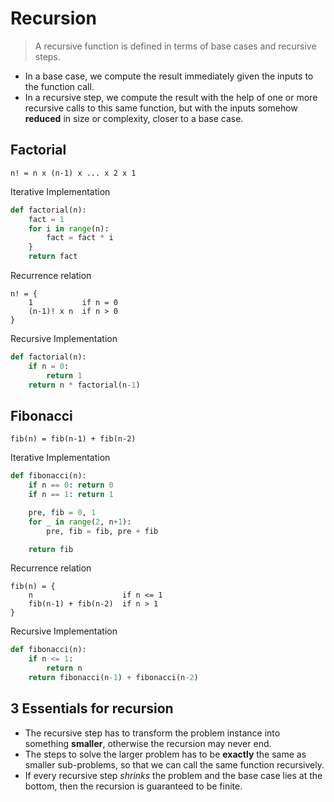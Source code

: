 # Recursion

> A recursive function is defined in terms of base cases and recursive steps.

- In a base case, we compute the result immediately given the inputs to the function call.
- In a recursive step, we compute the result with the help of one or more recursive calls to this same function, but with the inputs somehow **reduced** in size or complexity, closer to a base case.

## Factorial
```
n! = n x (n-1) x ... x 2 x 1
```

Iterative Implementation
```py
def factorial(n):
    fact = 1
    for i in range(n):
        fact = fact * i
    }
    return fact
```

Recurrence relation
```
n! = {
    1           if n = 0
    (n-1)! x n  if n > 0
}
```

Recursive Implementation
```py
def factorial(n):
    if n = 0:
        return 1
    return n * factorial(n-1)
```

## Fibonacci
```
fib(n) = fib(n-1) + fib(n-2)
```

Iterative Implementation
```py
def fibonacci(n):
    if n == 0: return 0
    if n == 1: return 1

    pre, fib = 0, 1
    for _ in range(2, n+1):
        pre, fib = fib, pre + fib

    return fib
```

Recurrence relation
```
fib(n) = {
    n                    if n <= 1
    fib(n-1) + fib(n-2)  if n > 1
}
```

Recursive Implementation
```py
def fibonacci(n):
    if n <= 1:
        return n
    return fibonacci(n-1) + fibonacci(n-2)
```

## 3 Essentials for recursion

- The recursive step has to transform the problem instance into something **smaller**, otherwise the recursion may never end.
- The steps to solve the larger problem has to be **exactly** the same as smaller sub-problems, so that we can call the same function recursively.
- If every recursive step _shrinks_ the problem and the base case lies at the bottom, then the recursion is guaranteed to be finite.
